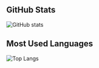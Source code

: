 ## GitHub Stats
![GitHub stats](https://github-readme-stats.vercel.app/api?username=yourusername&show_icons=true)

## Most Used Languages
![Top Langs](https://github-readme-stats.vercel.app/api/top-langs/?username=yourusername&layout=compact)
